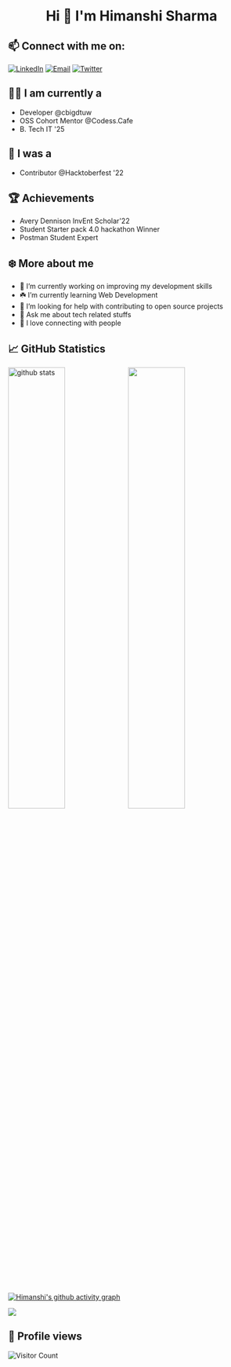 <h1 align="center">Hi 👋 I'm Himanshi Sharma</h1>

## 📫 Connect with me on:

<a href="https://www.linkedin.com/in/himanshi-sharma-949019205/"><img title="LinkedIn" src="https://img.shields.io/badge/LinkedIn-0077B5?style=for-the-badge&logo=linkedin&logoColor=white"/></a>  <a href="sharmahimanshi0094@gmail.com"><img title="Email" src="https://img.shields.io/badge/Gmail-D14836?style=for-the-badge&logo=gmail&logoColor=white"/></a>  <a href="https://twitter.com/himanshi090402"><img title="Twitter" src="https://img.shields.io/badge/Twitter-00ACEE?style=for-the-badge&logo=twitter&logoColor=white"/></a>

## 👩‍💻 I am currently a

- Developer @cbigdtuw
- OSS Cohort Mentor @Codess.Cafe
- B. Tech IT '25

## 🌝 I was a
- Contributor @Hacktoberfest '22

## 🏆 Achievements

- Avery Dennison InvEnt Scholar'22
- Student Starter pack 4.0 hackathon Winner
- Postman Student Expert

## ❄️ More about me

- 🔭 I’m currently working on improving my development skills
- ☘️ I’m currently learning Web Development
- 🤔 I’m looking for help with contributing to open source projects
- 💬 Ask me about tech related stuffs
- 🎃 I love connecting with people

## 📈 GitHub Statistics

<img src="https://github-readme-stats.vercel.app/api?username=himanshi4902&show_icons=true&theme=radical" alt="github stats" width="48%" align="left">

<img src="https://github-readme-streak-stats.herokuapp.com/?user=himanshi4902&theme=radical" width="48%" >

[![Himanshi's github activity graph](https://activity-graph.herokuapp.com/graph?username=himanshi4902&theme=radical)](https://github.com/himanshi4902/github-readme-activity-graph)

<a href="https://github.com/himanshi4902">
  <img align="center" src="https://github-readme-stats.vercel.app/api/top-langs/?username=himanshi4902&theme=radical&layout=compact&">
</a>

## 👀 Profile views

![Visitor Count](https://profile-counter.glitch.me/{himanshi4902}/count.svg) 
